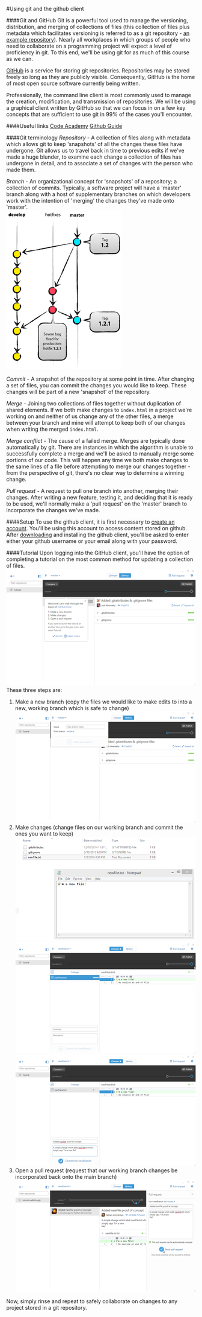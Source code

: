 #Using git and the github client

####Git and GitHub
Git is a powerful tool used to manage the versioning, distribution, and merging of collections of files (this collection of files plus metadata which facilitates versioning is referred to as a git repository - [an example repository](https://github.com/geotrellis/geotrellis)). Nearly all workplaces in which  groups of people who need to collaborate on a programming project will expect a level of proficiency in git. To this end, we'll be using git for as much of this course as we can.  

[GitHub](https://github.com) is a service for storing git repositories. Repositories may be stored freely so long as they are publicly visible. Consequently, GitHub is the home of most open source software currently being written.  

Professionally, the command line client is most commonly used to manage the creation, modification, and transmission of repositories. We will be using a graphical client written by GitHub so that we can focus in on a few key concepts that are sufficient to use git in 99% of the cases you'll encounter.

####Useful links
[Code Academy](https://www.codecademy.com/learn/learn-git)
[Github Guide](https://guides.github.com/introduction/flow/?utm_source=onboarding-series&utm_medium=email&utm_content=read-the-guide-cta&utm_campaign=learn-github-flow-email)

####Git terminology
*Repository* - A collection of files along with metadata which allows git to keep 'snapshots' of all the changes these files have undergone. Git allows us to travel back in time to previous edits if we've made a huge blunder, to examine each change a collection of files has undergone in detail, and to associate a set of changes with the person who made them.  

*Branch* - An organizational concept for 'snapshots' of a repository; a collection of commits. Typically, a software project will have a 'master' branch along with a host of supplementary branches on which developers work with the intention of 'merging' the changes they've made onto 'master'.  
![Git branches](img/branches.png)

*Commit* - A snapshot of the repository at some point in time. After changing a set of files, you can commit the changes you would like to keep. These changes will be part of a new 'snapshot' of the repository.

*Merge* - Joining two collections of files together without duplication of shared elements. If we both make changes to `index.html` in a project we're working on and neither of us change any of the other files, a merge between your branch and mine will attempt to keep both of our changes when writing the merged `index.html`.  

*Merge conflict* - The cause of a failed merge. Merges are typically done automatically by git. There are instances in which the algorithm is unable to successfully complete a merge and we'll be asked to manually merge some portions of our code. This will happen any time we both make changes to the same lines of a file before attempting to merge our changes together - from the perspective of git, there's no clear way to determine a winning change.  

*Pull request* - A request to pull one branch into another, merging their changes. After writing a new feature, testing it, and deciding that it is ready to be used, we'll normally make a 'pull request' on the 'master' branch to incorporate the changes we've made.  

####Setup
To use the github client, it is first necessary to [create an account](https://github.com/join). You'll be using this account to access content stored on github. After [downloading](https://desktop.github.com) and installing the github client, you'll be asked to enter either your github username or your email along with your password.  

####Tutorial
Upon logging into the GitHub client, you'll have the option of completing a tutorial on the most common method for updating a collection of files.  
![Github tutorial 1](img/github-1-tutorial.png)
These three steps are:  
1. Make a new branch (copy the files we would like to make edits to into a new, working branch which is safe to change)  
![Github tutorial 2](img/github-2-tutorial.png)
2. Make changes (change files on our working branch and commit the ones you want to keep)  
![Github tutorial 3](img/github-3-tutorial.png)
![Github tutorial 4](img/github-4-tutorial.png)
![Github tutorial 5](img/github-5-tutorial.png)
3. Open a pull request (request that our working branch changes be incorporated back onto the main branch)  
![Github tutorial 6](img/github-6-tutorial.png)

Now, simply rinse and repeat to safely collaborate on changes to any project stored in a git repository.
